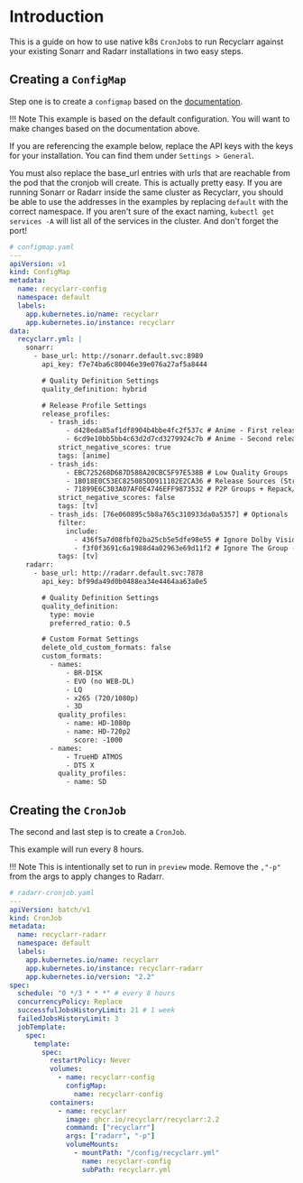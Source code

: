 # Introduction

This is a guide on how to use native k8s `CronJob`s to run Recyclarr against your
existing Sonarr and Radarr installations in two easy steps.

## Creating a `ConfigMap`

Step one is to create a `configmap` based on the [documentation](https://github.com/recyclarr/recyclarr/wiki/Configuration-Reference).

!!! Note
    This example is based on the default configuration. You will want to make changes
    based on the documentation above.

If you are referencing the example below, replace the API keys with the keys for your installation. You can find them
under `Settings > General`.

You must also replace the base_url entries with urls that are reachable from the pod that the cronjob will create. This
is actually pretty easy. If you are running Sonarr or Radarr inside the same cluster as Recyclarr, you should be able
to use the addresses in the examples by replacing `default` with the correct namespace. If you aren't sure of the exact
naming, `kubectl get services -A` will list all of the services in the cluster. And don't forget the port!

```yaml
# configmap.yaml
---
apiVersion: v1
kind: ConfigMap
metadata:
  name: recyclarr-config
  namespace: default
  labels:
    app.kubernetes.io/name: recyclarr
    app.kubernetes.io/instance: recyclarr
data:
  recyclarr.yml: |
    sonarr:
      - base_url: http://sonarr.default.svc:8989
        api_key: f7e74ba6c80046e39e076a27af5a8444

        # Quality Definition Settings
        quality_definition: hybrid

        # Release Profile Settings
        release_profiles:
          - trash_ids:
              - d428eda85af1df8904b4bbe4fc2f537c # Anime - First release profile
              - 6cd9e10bb5bb4c63d2d7cd3279924c7b # Anime - Second release profile
            strict_negative_scores: true
            tags: [anime]
          - trash_ids:
              - EBC725268D687D588A20CBC5F97E538B # Low Quality Groups
              - 1B018E0C53EC825085DD911102E2CA36 # Release Sources (Streaming Service)
              - 71899E6C303A07AF0E4746EFF9873532 # P2P Groups + Repack/Proper
            strict_negative_scores: false
            tags: [tv]
          - trash_ids: [76e060895c5b8a765c310933da0a5357] # Optionals
            filter:
              include:
                - 436f5a7d08fbf02ba25cb5e5dfe98e55 # Ignore Dolby Vision without HDR10 fallback
                - f3f0f3691c6a1988d4a02963e69d11f2 # Ignore The Group -SCENE
            tags: [tv]
    radarr:
      - base_url: http://radarr.default.svc:7878
        api_key: bf99da49d0b0488ea34e4464aa63a0e5

        # Quality Definition Settings
        quality_definition:
          type: movie
          preferred_ratio: 0.5

        # Custom Format Settings
        delete_old_custom_formats: false
        custom_formats:
          - names:
              - BR-DISK
              - EVO (no WEB-DL)
              - LQ
              - x265 (720/1080p)
              - 3D
            quality_profiles:
              - name: HD-1080p
              - name: HD-720p2
                score: -1000
          - names:
              - TrueHD ATMOS
              - DTS X
            quality_profiles:
              - name: SD
```

## Creating the `CronJob`

The second and last step is to create a `CronJob`.

This example will run every 8 hours.

!!! Note
    This is intentionally set to run in `preview` mode. Remove the `,"-p"` from the args to apply changes to Radarr.

```yaml
# radarr-cronjob.yaml
---
apiVersion: batch/v1
kind: CronJob
metadata:
  name: recyclarr-radarr
  namespace: default
  labels:
    app.kubernetes.io/name: recyclarr
    app.kubernetes.io/instance: recyclarr-radarr
    app.kubernetes.io/version: "2.2"
spec:
  schedule: "0 */3 * * *" # every 8 hours
  concurrencyPolicy: Replace
  successfulJobsHistoryLimit: 21 # 1 week
  failedJobsHistoryLimit: 3
  jobTemplate:
    spec:
      template:
        spec:
          restartPolicy: Never
          volumes:
            - name: recyclarr-config
              configMap:
                name: recyclarr-config
          containers:
            - name: recyclarr
              image: ghcr.io/recyclarr/recyclarr:2.2
              command: ["recyclarr"]
              args: ["radarr", "-p"]
              volumeMounts:
                - mountPath: "/config/recyclarr.yml"
                  name: recyclarr-config
                  subPath: recyclarr.yml
```
